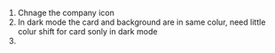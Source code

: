 1. Chnage the company icon
2. In dark mode the card and background are in same colur, need little colur shift for card sonly in dark mode
3. 